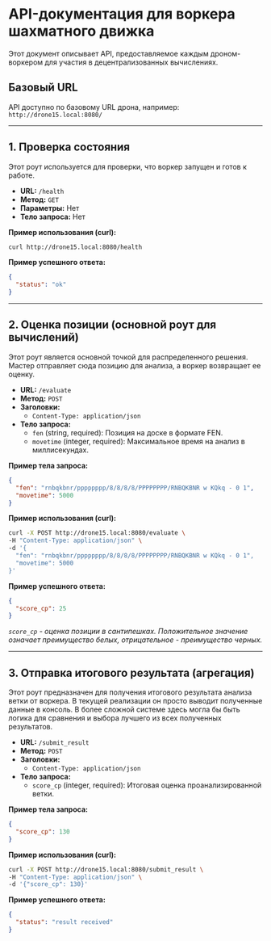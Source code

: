 # API-документация для воркера шахматного движка

Этот документ описывает API, предоставляемое каждым дроном-воркером для участия в децентрализованных вычислениях.

## Базовый URL

API доступно по базовому URL дрона, например: `http://drone15.local:8080/`

---

## 1. Проверка состояния

Этот роут используется для проверки, что воркер запущен и готов к работе.

- **URL:** `/health`
- **Метод:** `GET`
- **Параметры:** Нет
- **Тело запроса:** Нет

**Пример использования (curl):**
```bash
curl http://drone15.local:8080/health
```

**Пример успешного ответа:**
```json
{
  "status": "ok"
}
```

---

## 2. Оценка позиции (основной роут для вычислений)

Этот роут является основной точкой для распределенного решения. Мастер отправляет сюда позицию для анализа, а воркер возвращает ее оценку.

- **URL:** `/evaluate`
- **Метод:** `POST`
- **Заголовки:**
  - `Content-Type: application/json`
- **Тело запроса:**
  - `fen` (string, required): Позиция на доске в формате FEN.
  - `movetime` (integer, required): Максимальное время на анализ в миллисекундах.

**Пример тела запроса:**
```json
{
  "fen": "rnbqkbnr/pppppppp/8/8/8/8/PPPPPPPP/RNBQKBNR w KQkq - 0 1",
  "movetime": 5000
}
```

**Пример использования (curl):**
```bash
curl -X POST http://drone15.local:8080/evaluate \
-H "Content-Type: application/json" \
-d '{
  "fen": "rnbqkbnr/pppppppp/8/8/8/8/PPPPPPPP/RNBQKBNR w KQkq - 0 1",
  "movetime": 5000
}'
```

**Пример успешного ответа:**
```json
{
  "score_cp": 25
}
```
*`score_cp` - оценка позиции в сантипешках. Положительное значение означает преимущество белых, отрицательное - преимущество черных.*

---

## 3. Отправка итогового результата (агрегация)

Этот роут предназначен для получения итогового результата анализа ветки от воркера. В текущей реализации он просто выводит полученные данные в консоль. В более сложной системе здесь могла бы быть логика для сравнения и выбора лучшего из всех полученных результатов.

- **URL:** `/submit_result`
- **Метод:** `POST`
- **Заголовки:**
  - `Content-Type: application/json`
- **Тело запроса:**
  - `score_cp` (integer, required): Итоговая оценка проанализированной ветки.

**Пример тела запроса:**
```json
{
  "score_cp": 130
}
```

**Пример использования (curl):**
```bash
curl -X POST http://drone15.local:8080/submit_result \
-H "Content-Type: application/json" \
-d '{"score_cp": 130}'
```

**Пример успешного ответа:**
```json
{
  "status": "result received"
}
